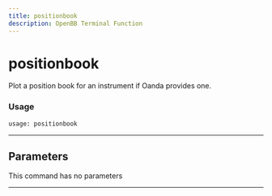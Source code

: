 ```yaml
---
title: positionbook
description: OpenBB Terminal Function
---
```


# positionbook

Plot a position book for an instrument if Oanda provides one.

### Usage

```python
usage: positionbook
```

---

## Parameters

This command has no parameters

---

